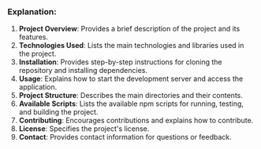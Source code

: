 
### Explanation:

1. **Project Overview**: Provides a brief description of the project and its features.
2. **Technologies Used**: Lists the main technologies and libraries used in the project.
3. **Installation**: Provides step-by-step instructions for cloning the repository and installing dependencies.
4. **Usage**: Explains how to start the development server and access the application.
5. **Project Structure**: Describes the main directories and their contents.
6. **Available Scripts**: Lists the available npm scripts for running, testing, and building the project.
7. **Contributing**: Encourages contributions and explains how to contribute.
8. **License**: Specifies the project's license.
9. **Contact**: Provides contact information for questions or feedback.
